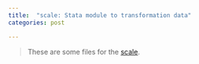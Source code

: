 ```yaml
---
title:  "scale: Stata module to transformation data"
categories: post

---
```

>These are some files for the [scale](https://github.com/iron-hong/iron-hong.github.io/blob/master/_images/scale.zip).
